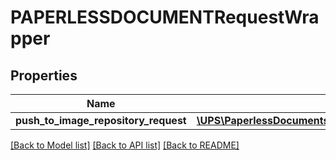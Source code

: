 # PAPERLESSDOCUMENTRequestWrapper

## Properties
Name | Type | Description | Notes
------------ | ------------- | ------------- | -------------
**push_to_image_repository_request** | [**\UPS\PaperlessDocuments\PaperlessDocuments\PushToImageRepositoryRequest**](PushToImageRepositoryRequest.md) |  | 

[[Back to Model list]](../../README.md#documentation-for-models) [[Back to API list]](../../README.md#documentation-for-api-endpoints) [[Back to README]](../../README.md)

